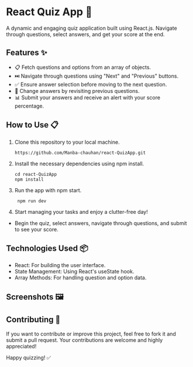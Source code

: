 # React Quiz App 📝
A dynamic and engaging quiz application built using React.js. Navigate through questions, select answers, and get your score at the end.

## Features ✨
- 📋 Fetch questions and options from an array of objects.
- ⏭️ Navigate through questions using "Next" and "Previous" buttons.
- ✅ Ensure answer selection before moving to the next question.
- 🔄 Change answers by revisiting previous questions.
- 📊 Submit your answers and receive an alert with your score percentage.
  
## How to Use 📋

1. Clone this repository to your local machine.<br>
    ```
    https://github.com/Manba-chauhan/react-QuizApp.git
   
1. Install the necessary dependencies using npm install. <br>
   ```
   cd react-QuizApp
   npm install
   
1. Run the app with npm start. <br>
   ```
    npm run dev
   
1. Start managing your tasks and enjoy a clutter-free day!

- Begin the quiz, select answers, navigate through questions, and submit to see your score.
  
## Technologies Used 📦

- React: For building the user interface.
- State Management: Using React's useState hook.
- Array Methods: For handling question and option data.

## Screenshots 🖼️


## Contributing 🤝
If you want to contribute or improve this project, feel free to fork it and submit a pull request. Your contributions are welcome and highly appreciated!

Happy quizzing! ✅
